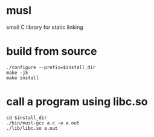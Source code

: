 # musl

small C library for static linking

# build from source

```
./configure --prefix=$install_dir
make -j5
make install
```

# call a program using libc.so

```
cd $install_dir
./bin/musl-gcc a.c -o a.out
./lib/libc.so a.out
```
